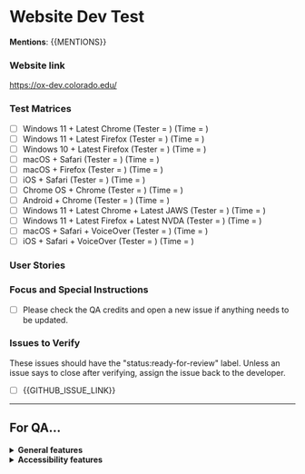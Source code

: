 <!---
////////////////////////////////////////////////////////////////////////////////////////////////////////////////////////

DEVELOPERS: 

* title for this issue = Website Dev Test: {{WEBSITE_PROJECT_TITLE}} {{VERSION}}
* replace {{MENTIONS}} with @mentions for team members who should receive GitHub notifications about this issue
* Fill in the {{GITHUB_ISSUE_LINK}} placeholder.
* assign the issue to @KatieWoe and @kathy-phet

////////////////////////////////////////////////////////////////////////////////////////////////////////////////////////
-->

<h1>Website Dev Test</h1>

**Mentions**: {{MENTIONS}}

<h3>Website link</h3>

https://ox-dev.colorado.edu/

<h3>Test Matrices</h3>

- [ ] Windows 11 + Latest Chrome (Tester = ) (Time = )
- [ ] Windows 11 + Latest Firefox (Tester = ) (Time = )
- [ ] Windows 10 + Latest Firefox (Tester = ) (Time = )
- [ ] macOS + Safari (Tester = ) (Time = )
- [ ] macOS + Firefox (Tester = ) (Time = )
- [ ] iOS + Safari (Tester = ) (Time = )
- [ ] Chrome OS + Chrome (Tester = ) (Time = )
- [ ] Android + Chrome (Tester = ) (Time = )
- [ ] Windows 11 + Latest Chrome + Latest JAWS (Tester = ) (Time = )
- [ ] Windows 11 + Latest Firefox + Latest NVDA (Tester = ) (Time = )
- [ ] macOS + Safari + VoiceOver (Tester = ) (Time = )
- [ ] iOS + Safari + VoiceOver (Tester = ) (Time = )

<h3>User Stories</h3>

<h3>Focus and Special Instructions</h3>

<!---
Things to include here:
* purpose/focus of the test
* milestones
* specific things to test
* specific platforms to test
* instructions for any non-standard tests
-->

- [ ] Please check the QA credits and open a new issue if anything needs to be updated.

<h3>Issues to Verify</h3>

These issues should have the "status:ready-for-review" label. Unless an issue says to close after verifying, assign the
issue back to the developer.

- [ ] {{GITHUB_ISSUE_LINK}}

<!---
////////////////////////////////////////////////////////////////////////////////////////////////////////////////////////
// QA only below here
////////////////////////////////////////////////////////////////////////////////////////////////////////////////////////
-->

---
<h2>For QA...</h2>

<!---
////////////////////////////////////////////////////////////////////////////////////////////////////////////////////////
// General features
////////////////////////////////////////////////////////////////////////////////////////////////////////////////////////
-->

<details>
<summary><b>General features</b></summary>

<!--- [DO NOT OMIT, CAN BE EDITED] -->
<h3>What to Test</h3>

TODO: Ask Katie and Nancy and Chris and Matt to expand here if needed!

</details>

<!---
////////////////////////////////////////////////////////////////////////////////////////////////////////////////////////
// Accessibility features
////////////////////////////////////////////////////////////////////////////////////////////////////////////////////////
-->

<details>
<summary><b>Accessibility features</b></summary>

<!--- [DO NOT OMIT, CAN BE EDITED] -->
<h3>What to Test</h3>

  - Test all keyboard navigation inputs (if applicable).
  - Test all forms of input with a screen reader (if applicable).

TODO: Ask Katie and Nancy and Chris and Matt to expand here if needed!

<!---
////////////////////////////////////////////////////////////////////////////////////////////////////////////////////////
// FAQs for QA Members [DO NOT OMIT, DO NOT EDIT]
////////////////////////////////////////////////////////////////////////////////////////////////////////////////////////
-->

<details>
<summary><b>FAQs for QA Members</b></summary>

<br>

  <!--- [DO NOT OMIT, DO NOT EDIT] -->

  <details>
  <summary><i>There are multiple tests in this issue... Which test should I do first?</i></summary> 

Test in order! Test the first thing first, the second thing second, and so on.

  </details>

  <br>

  <!--- [DO NOT OMIT, DO NOT EDIT] -->

  <details>
  <summary><i>How should I format my issue?</i></summary>

Here's a template for making issues:

      <b>Test Device</b>

      blah

      <b>Operating System</b>

      blah

      <b>Browser</b>

      blah

      <b>Problem Description</b>

      blah

      <b>Steps to Reproduce</b>

      blah

      <b>Visuals</b>

      blah

      <details>
      <summary><b>Troubleshooting Information</b></summary>

      blah

      </details>

  </details>

  <br>

  <!--- [DO NOT OMIT, DO NOT EDIT] -->

  <details>
  <summary><i>Who should I assign?</i></summary>

We typically assign the developer who opened the issue in the QA repository.

  </details>

  <br>

  <!--- [DO NOT OMIT, DO NOT EDIT] -->

  <details>
  <summary><i>My question isn't in here... What should I do?</i></summary>

You should:

1. Consult the [QA Book](https://github.com/phetsims/QA/blob/main/documentation/qa-book.md).
2. Google it.
3. Ask Katie.
4. Ask a developer.
5. Google it again.
6. Cry.

  </details>

<br>

<hr>

</details>
